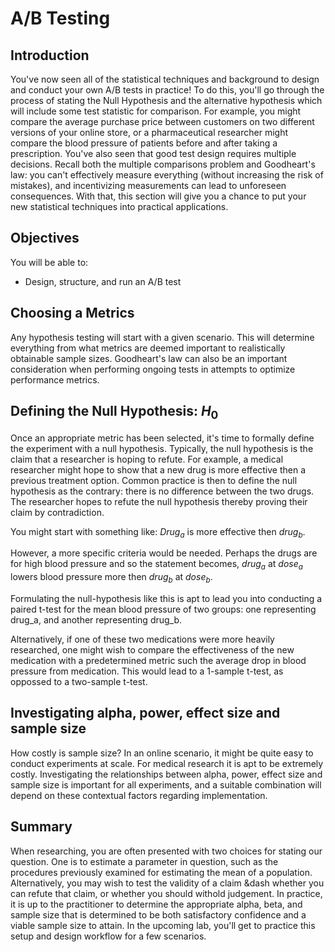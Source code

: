 
# A/B Testing

## Introduction

You've now seen all of the statistical techniques and background to design and conduct your own A/B tests in practice! To do this, you'll go through the process of stating the Null Hypothesis and the alternative hypothesis which will include some test statistic for comparison. For example, you might compare the average purchase price between customers on two different versions of your online store, or a pharmaceutical researcher might compare the blood pressure of patients before and after taking a prescription. You've also seen that good test design requires multiple decisions. Recall both the multiple comparisons problem and Goodheart's law: you can't effectively measure everything (without increasing the risk of mistakes), and incentivizing measurements can lead to unforeseen consequences. With that, this section will give you a chance to put your new statistical techniques into practical applications.

## Objectives
You will be able to:

* Design, structure, and run an A/B test


## Choosing a Metrics
Any hypothesis testing will start with a given scenario. This will determine everything from what metrics are deemed important to realistically obtainable sample sizes. Goodheart's law can also be an important consideration when performing ongoing tests in attempts to optimize performance metrics.  


## Defining the Null Hypothesis: $H_0$

Once an appropriate metric has been selected, it's time to formally define the experiment with a null hypothesis. Typically, the null hypothesis is the claim that a researcher is hoping to refute. For example, a medical researcher might hope to show that a new drug is more effective then a previous treatment option. Common practice is then to define the null hypothesis as the contrary: there is no difference between the two drugs. The researcher hopes to refute the null hypothesis thereby proving their claim by contradiction. 

You might start with something like: $Drug_a$ is more effective then $drug_b$.

However, a more specific criteria would be needed. Perhaps the drugs are for high blood pressure and so the statement becomes, $drug_a$ at $dose_a$ lowers blood pressure more then $drug_b$ at $dose_b$.

Formulating the null-hypothesis like this is apt to lead you into conducting a paired t-test for the mean blood pressure of two groups: one representing drug_a, and another representing drug_b. 

Alternatively, if one of these two medications were more heavily researched, one might wish to compare the effectiveness of the new medication with a predetermined metric such the average drop in blood pressure from medication. This would lead to a 1-sample t-test, as oppossed to a two-sample t-test.

## Investigating alpha, power, effect size and sample size

How costly is sample size? In an online scenario, it might be quite easy to conduct experiments at scale. For medical research it is apt to be extremely costly. Investigating the relationships between alpha, power, effect size and sample size is important for all experiments, and a suitable combination will depend on these contextual factors regarding implementation.

## Summary

When researching, you are often presented with two choices for stating our question. One is to estimate a parameter in question, such as the procedures previously examined for estimating the mean of a population. Alternatively, you may wish to test the validity of a claim &dash whether you can refute that claim, or whether you should withold judgement. In practice, it is up to the practitioner to determine the appropriate alpha, beta, and sample size that is determined to be both satisfactory confidence and a viable sample size to attain. In the upcoming lab, you'll get to practice this setup and design workflow for a few scenarios.
